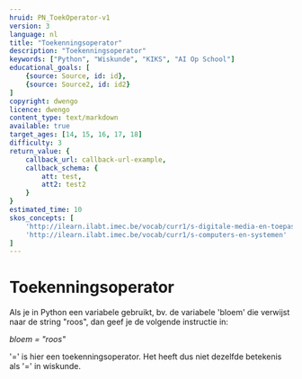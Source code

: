 ```yaml
---
hruid: PN_ToekOperator-v1
version: 3
language: nl
title: "Toekenningsoperator"
description: "Toekenningsoperator"
keywords: ["Python", "Wiskunde", "KIKS", "AI Op School"]
educational_goals: [
    {source: Source, id: id}, 
    {source: Source2, id: id2}
]
copyright: dwengo
licence: dwengo
content_type: text/markdown
available: true
target_ages: [14, 15, 16, 17, 18]
difficulty: 3
return_value: {
    callback_url: callback-url-example,
    callback_schema: {
        att: test,
        att2: test2
    }
}
estimated_time: 10
skos_concepts: [
    'http://ilearn.ilabt.imec.be/vocab/curr1/s-digitale-media-en-toepassingen', 
    'http://ilearn.ilabt.imec.be/vocab/curr1/s-computers-en-systemen'
]
---
```


# Toekenningsoperator

Als je in Python een variabele gebruikt, bv. de variabele 'bloem' die verwijst naar de string "roos", dan geef je de volgende instructie in:  

*bloem = "roos"*  

'=' is hier een toekenningsoperator. Het heeft dus niet dezelfde betekenis als '=' in wiskunde.

